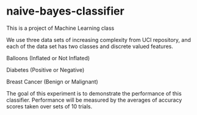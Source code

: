 # naive-bayes-classifier
This is a project of Machine Learning class

We use three data sets of increasing complexity from UCI repository, and each of the data set has two classes and discrete valued features. 

Balloons (Inflated or Not Inflated)

Diabetes (Positive or Negative)

Breast Cancer (Benign or Malignant)

The goal of this experiment is to demonstrate the performance of this classifier. Performance will be measured by the averages of accuracy scores taken over sets of 10 trials.
